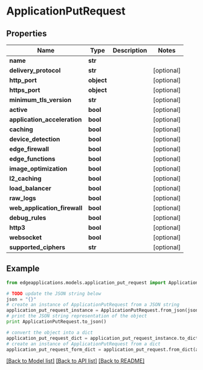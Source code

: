 # ApplicationPutRequest


## Properties
Name | Type | Description | Notes
------------ | ------------- | ------------- | -------------
**name** | **str** |  | 
**delivery_protocol** | **str** |  | [optional] 
**http_port** | **object** |  | [optional] 
**https_port** | **object** |  | [optional] 
**minimum_tls_version** | **str** |  | [optional] 
**active** | **bool** |  | [optional] 
**application_acceleration** | **bool** |  | [optional] 
**caching** | **bool** |  | [optional] 
**device_detection** | **bool** |  | [optional] 
**edge_firewall** | **bool** |  | [optional] 
**edge_functions** | **bool** |  | [optional] 
**image_optimization** | **bool** |  | [optional] 
**l2_caching** | **bool** |  | [optional] 
**load_balancer** | **bool** |  | [optional] 
**raw_logs** | **bool** |  | [optional] 
**web_application_firewall** | **bool** |  | [optional] 
**debug_rules** | **bool** |  | [optional] 
**http3** | **bool** |  | [optional] 
**websocket** | **bool** |  | [optional] 
**supported_ciphers** | **str** |  | [optional] 

## Example

```python
from edgeapplications.models.application_put_request import ApplicationPutRequest

# TODO update the JSON string below
json = "{}"
# create an instance of ApplicationPutRequest from a JSON string
application_put_request_instance = ApplicationPutRequest.from_json(json)
# print the JSON string representation of the object
print ApplicationPutRequest.to_json()

# convert the object into a dict
application_put_request_dict = application_put_request_instance.to_dict()
# create an instance of ApplicationPutRequest from a dict
application_put_request_form_dict = application_put_request.from_dict(application_put_request_dict)
```
[[Back to Model list]](../README.md#documentation-for-models) [[Back to API list]](../README.md#documentation-for-api-endpoints) [[Back to README]](../README.md)


